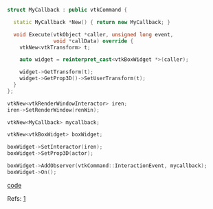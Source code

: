 ```cpp
struct MyCallback : public vtkCommand {

  static MyCallback *New() { return new MyCallback; }

  void Execute(vtkObject *caller, unsigned long event,
               void *callData) override {
    vtkNew<vtkTransform> t;

    auto widget = reinterpret_cast<vtkBoxWidget *>(caller);

    widget->GetTransform(t);
    widget->GetProp3D()->SetUserTransform(t);
  }
};
```

```cpp
vtkNew<vtkRenderWindowInteractor> iren;
iren->SetRenderWindow(renWin);

vtkNew<MyCallback> mycallback;

vtkNew<vtkBoxWidget> boxWidget;

boxWidget->SetInteractor(iren);
boxWidget->SetProp3D(actor);

boxWidget->AddObserver(vtkCommand::InteractionEvent, mycallback);
boxWidget->On();
```

[code](../src/boxWidget.cpp)

Refs: [1](https://examples.vtk.org/site/Cxx/Tutorial/Tutorial_Step6/)
